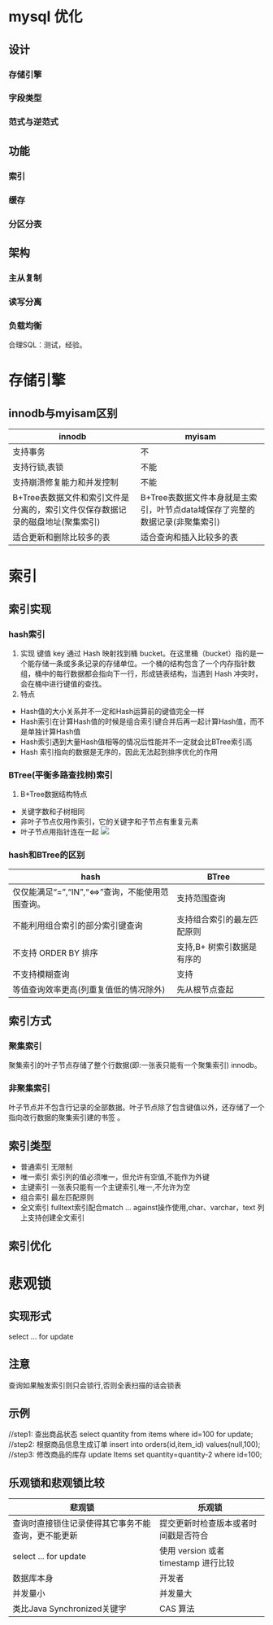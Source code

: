 # mysql 优化
## 设计
### 存储引擎
### 字段类型
### 范式与逆范式
## 功能
### 索引
### 缓存
### 分区分表
## 架构
### 主从复制
### 读写分离
### 负载均衡

合理SQL：测试，经验。
# 存储引擎
## innodb与myisam区别
|  innodb   | myisam  |
|  ----  | ----  |
| 支持事务  | 不 |
| 支持行锁,表锁  | 不能 |
|支持崩溃修复能力和并发控制|不能|
|  B+Tree表数据文件和索引文件是分离的，索引文件仅保存数据记录的磁盘地址(聚集索引)  |  B+Tree表数据文件本身就是主索引，叶节点data域保存了完整的数据记录(非聚集索引) |
| 适合更新和删除比较多的表 | 适合查询和插入比较多的表 |

# 索引
## 索引实现 
### hash索引
1. 实现
键值 key 通过 Hash 映射找到桶 bucket。在这里桶（bucket）指的是一个能存储一条或多条记录的存储单位。一个桶的结构包含了一个内存指针数组，桶中的每行数据都会指向下一行，形成链表结构，当遇到 Hash 冲突时，会在桶中进行键值的查找。
2. 特点
* Hash值的大小关系并不一定和Hash运算前的键值完全一样
* Hash索引在计算Hash值的时候是组合索引键合并后再一起计算Hash值，而不是单独计算Hash值
* Hash索引遇到大量Hash值相等的情况后性能并不一定就会比BTree索引高
* Hash 索引指向的数据是无序的，因此无法起到排序优化的作用
### BTree(平衡多路查找树)索引
1. B+Tree数据结构特点
* 关键字数和子树相同
* 非叶子节点仅用作索引，它的关键字和子节点有重复元素
* 叶子节点用指针连在一起
![](https://img-blog.csdn.net/20180529000659117?watermark/2/text/aHR0cHM6Ly9ibG9nLmNzZG4ubmV0L3UwMTEyNDA4Nzc=/font/5a6L5L2T/fontsize/400/fill/I0JBQkFCMA==/dissolve/70)
### hash和BTree的区别
|  hash   | BTree  |
|  ----  | ----  |
| 仅仅能满足“=”,“IN”,“<=>”查询，不能使用范围查询。  | 支持范围查询 |
| 不能利用组合索引的部分索引键查询  | 支持组合索引的最左匹配原则 |
| 不支持 ORDER BY 排序  | 支持,B+ 树索引数据是有序的 |
| 不支持模糊查询  | 支持|
|等值查询效率更高(列重复值低的情况除外)|先从根节点查起|
## 索引方式
### 聚集索引
聚集索引的叶子节点存储了整个行数据(即:一张表只能有一个聚集索引) innodb。
### 非聚集索引
叶子节点并不包含行记录的全部数据。叶子节点除了包含键值以外，还存储了一个指向改行数据的聚集索引建的书签 。
## 索引类型
* 普通索引  无限制
* 唯一索引 索引列的值必须唯一，但允许有空值,不能作为外键
* 主键索引  一张表只能有一个主键索引,唯一,不允许为空
* 组合索引  最左匹配原则
* 全文索引 fulltext索引配合match ... against操作使用,char、varchar，text 列上支持创建全文索引
## 索引优化

# 悲观锁
## 实现形式
select ... for update
## 注意
查询如果触发索引则只会锁行,否则全表扫描的话会锁表
## 示例
//step1: 查出商品状态
select quantity from items where id=100 for update;
//step2: 根据商品信息生成订单
insert into orders(id,item_id) values(null,100);
//step3: 修改商品的库存
update Items set quantity=quantity-2 where id=100;
## 乐观锁和悲观锁比较
|悲观锁|	乐观锁|
|  ----  | ----  |
|查询时直接锁住记录使得其它事务不能查询，更不能更新|提交更新时检查版本或者时间戳是否符合|
|select ... for update|使用 version 或者 timestamp 进行比较|
|数据库本身|开发者|
|并发量小|并发量大|
|类比Java Synchronized关键字|CAS 算法|

